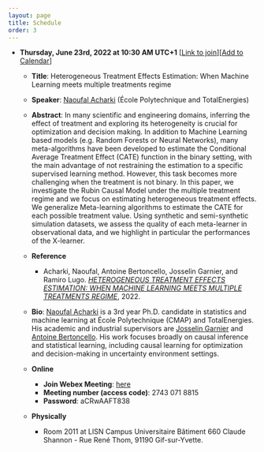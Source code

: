 ```yaml
---
layout: page
title: Schedule
order: 3
---
```


<!-- ## Upcoming Seminar Presentations -->

* **Thursday, June 23rd, 2022 at 10:30 AM UTC+1** [[Link to join](https://inria.webex.com/inria-en/j.php?MTID=m60e3be9ccca7292f7f25e41476c3c6b2)][[Add to Calendar](/files/Acharki_HTEE.ics)]
  - **Title**: Heterogeneous Treatment Effects Estimation: When Machine Learning meets multiple treatments regime
  - **Speaker**: [Naoufal Acharki](https://nacharki.github.io) (École Polytechnique and TotalEnergies)
  - **Abstract**: In many scientific and engineering domains, inferring the effect of treatment and exploring its heterogeneity is crucial for optimization and decision making. In addition to Machine Learning based models (e.g. Random Forests or Neural Networks), many meta-algorithms have been developed to estimate the Conditional Average Treatment Effect (CATE) function in the binary setting, with the main advantage of not restraining the estimation to a specific supervised learning method. However, this task becomes more challenging when the treatment is not binary. In this paper, we investigate the Rubin Causal Model under the multiple treatment regime and we focus on estimating heterogeneous treatment effects. We generalize Meta-learning algorithms to estimate the CATE for each possible treatment value. Using synthetic and semi-synthetic simulation datasets, we assess the quality of each meta-learner in observational data, and we highlight in particular the performances of the X-learner.
  
  - **Reference**
    * Acharki, Naoufal, Antoine Bertoncello, Josselin Garnier, and Ramiro Lugo. [_HETEROGENEOUS TREATMENT EFFECTS ESTIMATION: WHEN MACHINE LEARNING MEETS MULTIPLE TREATMENTS REGIME_](https://nacharki.github.io/files/Causal_Inference_multiple_treatments.pdf), 2022.
  * **Bio**: [Naoufal Acharki](https://nacharki.github.io) is a 3rd year Ph.D. candidate in statistics and machine learning at École Polytechnique (CMAP) and TotalEnergies. His academic and industrial supervisors are [Josselin Garnier](https://josselin-garnier.org) and [Antoine Bertoncello](https://short.link/x7p4rf). His work focuses broadly on causal inference and statistical learning, including causal learning for optimization and decision-making in uncertainty environment settings.

  * **Online**
    - **Join Webex Meeting**: [here](https://inria.webex.com/inria-en/j.php?MTID=m60e3be9ccca7292f7f25e41476c3c6b2)
    - **Meeting number (access code)**: 2743 071 8815
    - **Password**: aCRwAAFT838
  * **Physically**
    - Room 2011 at LISN Campus Universitaire Bâtiment 660 Claude Shannon - Rue René Thom, 91190 Gif-sur-Yvette.